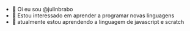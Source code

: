 - 👋 Oi eu sou @julinbrabo
- 👀 Estou interessado em aprender a programar novas linguagens
- 🌱 atualmente estou aprendendo a linguagem de javascript e scratch
